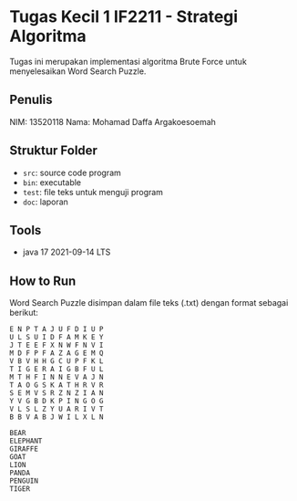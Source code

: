 # Tugas Kecil 1 IF2211 - Strategi Algoritma

Tugas ini merupakan implementasi algoritma Brute Force untuk menyelesaikan Word Search Puzzle.

## Penulis

NIM: 13520118
Nama: Mohamad Daffa Argakoesoemah

## Struktur Folder

- `src`: source code program
- `bin`: executable
- `test`: file teks untuk menguji program
- `doc`: laporan

## Tools

- java 17 2021-09-14 LTS

## How to Run

Word Search Puzzle disimpan dalam file teks (.txt) dengan format sebagai berikut:
```
E N	P T	A J	U F	D I	U P
U L	S U	I D	F A	M K	E Y
J T	E E	F X	N W	F N	V I
M D	F P	F A	Z A	G E	M Q
V B	V H	H G	C U	P F	K L
T I	G E	R A	I G	B F	U L
M T	H F	I N	N E	V A	J N
T A	O G	S K	A T	H R	V R
S E	M V	S R	Z N	Z I	A N
Y V	G B	D K	P I	N G	O G
V L	S L	Z Y	U A	R I	V T
B B	V A	B J	W I	L X	L N

BEAR
ELEPHANT
GIRAFFE
GOAT
LION
PANDA
PENGUIN
TIGER
```